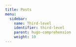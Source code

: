 ```yaml
---
title: Posts
menu:
  sidebar:
    name: Third-level
    identifier: third-level
    parent: hugo-comprehension
    weight: 10
---  
```


